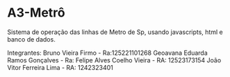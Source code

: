 # A3-Metrô
Sistema de operação das linhas de Metro de Sp, usando javascripts, html e banco de dados.

Integrantes:
  Bruno Vieira Firmo - Ra:125221101268
  Geoavana Eduarda Ramos Gonçalves - Ra:
  Felipe Alves Coelho Vieira - RA: 12523173154
  João Vitor Ferreira Lima - RA: 1242323401
